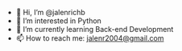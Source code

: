 - 👋 Hi, I’m @jalenrichb
- 👀 I’m interested in Python
- 🌱 I’m currently learning Back-end Development
- 📫 How to reach me: jalenr2004@gmail.com

<!---
jalenrichb/jalenrichb is a ✨ special ✨ repository because its `README.md` (this file) appears on your GitHub profile.
You can click the Preview link to take a look at your changes.
--->
